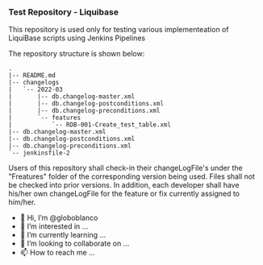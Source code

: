 <!---
globoblanco/globoblanco is a ✨ special ✨ repository because its `README.md` (this file) appears on your GitHub profile.
You can click the Preview link to take a look at your changes.
--->
### Test Repository - Liquibase
This repository is used only for testing various implementeation of LiquiBase scripts using Jenkins Pipelines

The repository structure is shown below:
```
.
|-- README.md
|-- changelogs
|   `-- 2022-03
|       |-- db.changelog-master.xml
|       |-- db.changelog-postconditions.xml
|       |-- db.changelog-preconditions.xml
|       `-- features
|           `-- RDB-001-Create_test_table.xml
|-- db.changelog-master.xml
|-- db.changelog-postconditions.xml
|-- db.changelog-preconditions.xml
`-- jenkinsfile-2

```

Users of this repository shall check-in their changeLogFile's under the "Freatures" folder of the corresponding version being used. Files shall not be checked into prior versions. In addition, each developer shall have his/her own changeLogFile for the feature or fix currently assigned to him/her.







- 👋 Hi, I’m @globoblanco
- 👀 I’m interested in ...
- 🌱 I’m currently learning ...
- 💞️ I’m looking to collaborate on ...
- 📫 How to reach me ...

